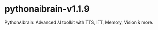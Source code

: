 # pythonaibrain-v1.1.9
PythonAIbrain: Advanced AI toolkit with TTS, ITT, Memory, Vision &amp; more.
